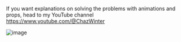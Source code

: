 If you want explanations on solving the problems with animations and props, head to my YouTube channel
https://www.youtube.com/@ChazWinter

![image](https://github.com/ChazWinterYT/LeetCode-Solutions/assets/139367543/ef42b46f-5343-4b5f-aab1-0b0e3e614993)












